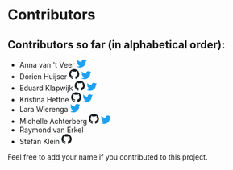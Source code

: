 # Contributors

## Contributors so far (in alphabetical order):
- Anna van 't Veer
<a href="https://twitter.com/annaveer"><img src="img/twitter.png" width=20px /><a/>
- Dorien Huijser
<a href="https://github.com/DorienHuijser"><img src="img/github.png" width=20px /><a/>
<a href="https://twitter.com/DorienHuijser"><img src="img/twitter.png" width=20px /><a/>
- Eduard Klapwijk
<a href="https://github.com/eduardklap"><img src="img/github.png" width=20px /><a/>
<a href="https://twitter.com/etklapwijk"><img src="img/twitter.png" width=20px /><a/>
- Kristina Hettne
<a href="https://github.com/kmhettne"><img src="img/github.png" width=20px /><a/>
<a href="https://twitter.com/KristinaHettne"><img src="img/twitter.png" width=20px /><a/>
- Lara Wierenga
<a href="https://twitter.com/LaraWierenga"><img src="img/twitter.png" width=20px /><a/>
- Michelle Achterberg
<a href="https://github.com/MAchterbergNL"><img src="img/github.png" width=20px /><a/>
<a href="https://twitter.com/_MAchterberg"><img src="img/twitter.png" width=20px /><a/>
- Raymond van Erkel
- Stefan Klein
<a href="https://github.com/stefanklein"><img src="img/github.png" width=20px /><a/>

Feel free to add your name if you contributed to this project.
